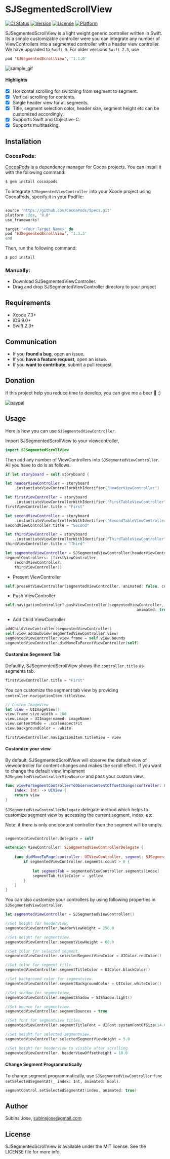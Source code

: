 # SJSegmentedScrollView

[![CI Status](https://img.shields.io/travis/subinspathilettu/SJSegmentedViewController.svg?style=flat)](https://travis-ci.org/subinspathilettu/SJSegmentedViewController)
[![Version](https://img.shields.io/cocoapods/v/SJSegmentedScrollView.svg?style=flat)](http://cocoapods.org/pods/SJSegmentedScrollView)
[![License](https://img.shields.io/cocoapods/l/SJSegmentedScrollView.svg?style=flat)](http://cocoapods.org/pods/SJSegmentedScrollView)
[![Platform](https://img.shields.io/cocoapods/p/SJSegmentedScrollView.svg?style=flat)](http://cocoapods.org/pods/SJSegmentedScrollView)

SJSegmentedScrollView is a light weight generic controller written in Swift. Its a simple customizable controller were you can integrate any number of ViewControllers into a segmented controller with a header view controller. We have upgraded to `Swift 3`. For older versions `Swift 2.3`, use

```ruby
pod ’SJSegmentedScrollView’, ‘1.1.0'
```

![sample_gif](http://g.recordit.co/TKqjr0g6gj.gif)

#### Highlights

- [x] Horizontal scrolling for switching from segment to segment.
- [x] Vertical scrolling for contents.
- [x] Single header view for all segments.
- [x] Title, segment selection color, header size, segment height etc can be customized accordingly.
- [x] Supports Swift and Objective-C.
- [x] Supports multitasking.

## Installation

### CocoaPods:

[CocoaPods](http://cocoapods.org) is a dependency manager for Cocoa projects. You can install it with the following command:

```bash
$ gem install cocoapods
```

To integrate `SJSegmentedViewController` into your Xcode project using CocoaPods, specify it in your Podfile:
```ruby

source 'https://github.com/CocoaPods/Specs.git'
platform :ios, '9.0'
use_frameworks!

target '<Your Target Name>' do
pod ’SJSegmentedScrollView’, ‘1.3.3'
end
```

Then, run the following command:

```bash
$ pod install
```

### Manually:

* Download SJSegmentedViewController.
* Drag and drop SJSegmentedViewController directory to your project

## Requirements

- Xcode 7.3+
- iOS 9.0+
- Swift 2.3+

## Communication

- If you **found a bug**, open an issue.
- If you **have a feature request**, open an issue.
- If you **want to contribute**, submit a pull request.

## Donation

If this project help you reduce time to develop, you can give me a beer 🍺 :)

[![paypal](https://www.paypalobjects.com/en_US/i/btn/btn_donateCC_LG.gif)](https://www.paypal.me/SubinsJose)

## Usage

Here is how you can use `SJSegmentedViewController`. 

Import SJSegmentedScrollView to your viewcontroller,

```swift
import SJSegmentedScrollView
```

Then add any number of ViewControllers into `SJSegmentedViewController`. All you have to do is as follows.

```swift
if let storyboard = self.storyboard {

let headerViewController = storyboard
    .instantiateViewControllerWithIdentifier("HeaderViewController")

let firstViewController = storyboard
    .instantiateViewControllerWithIdentifier("FirstTableViewController")
firstViewController.title = "First"

let secondViewController = storyboard
    .instantiateViewControllerWithIdentifier("SecondTableViewController")
secondViewController.title = "Second"

let thirdViewController = storyboard
    .instantiateViewControllerWithIdentifier("ThirdTableViewController")
thirdViewController.title = "Third"

let segmentedViewController = SJSegmentedViewController(headerViewController: headerViewController,
segmentControllers: [firstViewController,
	secondViewController,
	thirdViewController])
```

* Present ViewController
```swift
self.presentViewController(segmentedViewController, animated: false, completion: nil)
```

* Push ViewController
```swift
self.navigationController?.pushViewController(segmentedViewController,
                                                          animated: true)
```

* Add Child ViewController
```swift
addChildViewController(segmentedViewController)
self.view.addSubview(segmentedViewController.view)
segmentedViewController.view.frame = self.view.bounds
segmentedViewController.didMoveToParentViewController(self)
```

#### Customize Segement Tab
Defaultly, SJSegmentedScrollView shows the `controller.title` as segments tab. 

```swift
firstViewController.title = "First"
```

You can customize the segment tab view by providing `controller.navigationItem.titleView`.

```swift
// Custom ImageView
let view = UIImageView()
view.frame.size.width = 100
view.image = UIImage(named: imageName)
view.contentMode = .scaleAspectFit
view.backgroundColor = .white

firstViewController.navigationItem.titleView = view
```

#### Customize your view
By default, SJSegmentedScrollView will observe the default view of viewcontroller for content 
changes and makes the scroll effect. If you want to change the default view, implement 
`SJSegmentedViewControllerViewSource` and pass your custom view. 

```swift
func viewForSegmentControllerToObserveContentOffsetChange(controller: UIViewController,
    index: Int) -> UIView {
    return view
}
```

`SJSegmentedViewControllerDelegate` delegate method which helps to customize segment view by accessing the current segment, index,
etc. 

Note: if there is only one content controller then the segment will be empty. 

```swift

segmentedViewController.delegate = self

extension ViewController: SJSegmentedViewControllerDelegate {
    
    func didMoveToPage(controller: UIViewController, segment: SJSegmentTab?, index: Int) {
        if segmentedViewController.segments.count > 0 {
            
            let segmentTab = segmentedViewController.segments[index]
            segmentTab.titleColor = .yellow
        }
    }
}
```

You can also customize your controllers by using following properties in `SJSegmentedViewController`.

```swift
let segmentedViewController = SJSegmentedViewController()

//Set height for headerview.
segmentedViewController.headerViewHeight = 250.0

//Set height for segmentview.
segmentedViewController.segmentViewHeight = 60.0

//Set color for selected segment.
segmentedViewController.selectedSegmentViewColor = UIColor.redColor()

//Set color for segment title.
segmentedViewController.segmentTitleColor = UIColor.blackColor()

//Set background color for segmentview.
segmentedViewController.segmentBackgroundColor = UIColor.whiteColor()

//Set shadow for segmentview.
segmentedViewController.segmentShadow = SJShadow.light()

//Set bounce for segmentview.
segmentedViewController.segmentBounces = true

//Set font for segmentview titles.
segmentedViewController.segmentTitleFont = UIFont.systemFontOfSize(14.0)

//Set height for selected segmentview.
segmentedViewController.selectedSegmentViewHeight = 5.0

//Set height for headerview to visible after scrolling
segmentedViewController. headerViewOffsetHeight = 10.0
```

#### Change Segment Programmatically


To change segment programmatically, use `SJSegmentedViewController` `func setSelectedSegmentAt(_ index: Int, animated: Bool)`.

```swift
segmentControl.setSelectedSegmentAt(index, animated: true)
```

## Author

Subins Jose, subinsjose@gmail.com

## License

SJSegmentedScrollView is available under the MIT license. See the LICENSE file for more info.
